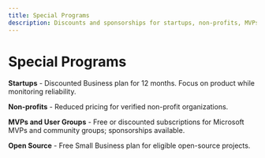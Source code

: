 ```yaml
---
title: Special Programs
description: Discounts and sponsorships for startups, non-profits, MVPs, user groups, and open source.
---
```


# Special Programs

**Startups** - Discounted Business plan for 12 months. Focus on product while monitoring reliability.

**Non-profits** - Reduced pricing for verified non-profit organizations.

**MVPs and User Groups** - Free or discounted subscriptions for Microsoft MVPs and community groups; sponsorships available.

**Open Source** - Free Small Business plan for eligible open-source projects.
